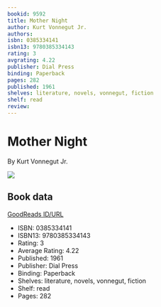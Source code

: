 ```yaml
---
bookid: 9592
title: Mother Night
author: Kurt Vonnegut Jr.
authors: 
isbn: 0385334141
isbn13: 9780385334143
rating: 3
avgrating: 4.22
publisher: Dial Press
binding: Paperback
pages: 282
published: 1961
shelves: literature, novels, vonnegut, fiction
shelf: read
review: 
---
```


# Mother Night

By Kurt Vonnegut Jr.

![](https://i.gr-assets.com/images/S/compressed.photo.goodreads.com/books/1344621657l/9592.jpg)

## Book data

[GoodReads ID/URL](https://www.goodreads.com/book/show/9592)

- ISBN: 0385334141
- ISBN13: 9780385334143
- Rating: 3
- Average Rating: 4.22
- Published: 1961
- Publisher: Dial Press
- Binding: Paperback
- Shelves: literature, novels, vonnegut, fiction
- Shelf: read
- Pages: 282

